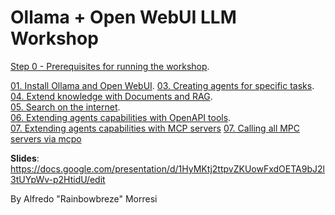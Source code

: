 # Ollama + Open WebUI LLM Workshop


[Step 0 - Prerequisites for running the workshop](00-prerequisites.md).  

[01. Install Ollama and Open WebUI](01-ollama_open-webui.md). 
[03. Creating agents for specific tasks](03-creating_agents.md).  
[04. Extend knowledge with Documents and RAG](04-documents-rag.md).  
[05. Search on the internet](05-search.md).  
[06. Extending agents capabilities with OpenAPI tools](06-tools.md).  
[07. Extending agents capabilities with MCP servers](07-mcp_native.md)
[07. Calling all MPC servers via mcpo](08-mcp_via_mcpo.md)


**Slides**: https://docs.google.com/presentation/d/1HyMKtj2ttpvZKUowFxdOETA9bJ2l3tUYpWv-p2HtidU/edit


By Alfredo "Rainbowbreze" Morresi
